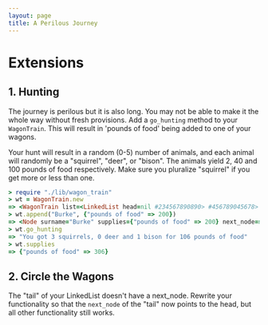 ```yaml
---
layout: page
title: A Perilous Journey
---
```


# Extensions

## 1. Hunting

The journey is perilous but it is also long. You may not be able to make it the whole way without fresh provisions. Add a `go_hunting` method to your `WagonTrain`. This will result in 'pounds of food' being added to one of your wagons.

Your hunt will result in a random (0-5) number of animals, and each animal will randomly be a "squirrel", "deer", or "bison". The animals yield 2, 40 and 100 pounds of food respectively. Make sure you pluralize "squirrel" if you get more or less than one.

```ruby
> require "./lib/wagon_train"
> wt = WagonTrain.new
=> <WagonTrain list=<LinkedList head=nil #234567890890> #456789045678>
> wt.append("Burke", {"pounds of food" => 200})
=> <Node surname="Burke" supplies={"pounds of food" => 200} next_node=nil #5678904567890>
> wt.go_hunting
=> "You got 3 squirrels, 0 deer and 1 bison for 106 pounds of food"
> wt.supplies
=> {"pounds of food" => 306}
```

## 2. Circle the Wagons

The "tail" of your LinkedList doesn't have a next_node. Rewrite your functionality so that the `next_node` of the "tail" now points to the head, but all other functionality still works.
